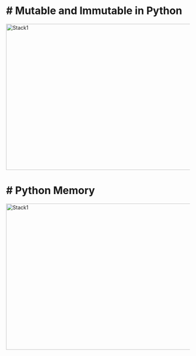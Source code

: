 # # Mutable and Immutable in Python


<img src="https://res.cloudinary.com/dnknslaku/image/upload/v1737628228/mutable-and-immutable-in-python_rzz8jy.png" alt="Stack1" width="600" height="400">

# # Python Memory

<img src="https://github.com/user-attachments/assets/297f48c7-5e67-43ba-b0f1-1d65c0271816" alt="Stack1" width="700" height="400">




